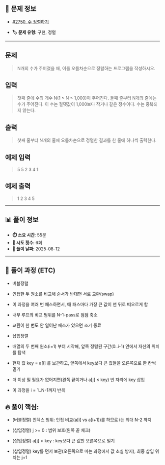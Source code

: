 ## 📍 문제 정보

- [#2750. 수 정렬하기](https://www.acmicpc.net/problem/2750)
  <img src="https://static.solved.ac/tier_small/2.svg" width="16" height="16">

- **🏷️ 문제 유형**: 구현, 정렬

---

## 문제

> N개의 수가 주어졌을 때, 이를 오름차순으로 정렬하는 프로그램을 작성하시오.

## 입력

> 첫째 줄에 수의 개수 N(1 ≤ N ≤ 1,000)이 주어진다. 둘째 줄부터 N개의 줄에는 수가 주어진다. 이 수는 절댓값이 1,000보다 작거나 같은 정수이다. 수는 중복되지 않는다.

## 출력

> 첫째 줄부터 N개의 줄에 오름차순으로 정렬한 결과를 한 줄에 하나씩 출력한다.

## 예제 입력

> 5
5
2
3
4
1

## 예제 출력

> 1
2
3
4
5

---

## 📊 풀이 정보

- **⏱️ 소요 시간**: 55분
- **🔄 시도 횟수**: 6회
- **📅 풀이 날짜**: 2025-08-12

---

## 💭 풀이 과정 (ETC)

- 버블정렬

- 인접한 두 원소를 비교해 순서가 반대면 서로 교환(swap)

- 이 과정을 여러 번 패스하면서, 매 패스마다 가장 큰 값이 맨 뒤로 떠오르게 함

- 내부 루프의 비교 범위를 N-1-pass로 점점 축소

- 교환이 한 번도 안 일어난 패스가 있으면 조기 종료

- 삽입정렬

- 배열의 두 번째 원소(i=1) 부터 시작해, 앞쪽 정렬된 구간(0..i-1) 안에서 자신의 위치를 탐색

- 현재 값 key = a[i] 를 보관하고, 앞쪽에서 key보다 큰 값들을 오른쪽으로 한 칸씩 밀기

- 더 이상 밀 필요가 없어지면(왼쪽 끝이거나 a[j] ≤ key) 빈 자리에 key 삽입

- 이 과정을 i = 1..N-1까지 반복


## 🔥 풀이 핵심:  

- (버블정렬) 인덱스 범위: 인접 비교(a[i] vs a[i+1])를 하므로 i는 최대 N-2 까지

- (삽입정렬) j >= 0 : 범위 보호(왼쪽 끝 체크)

- (삽입정렬) a[j] > key : key보다 큰 값만 오른쪽으로 밀기

- (삽입정렬) key를 먼저 보관(오른쪽으로 미는 과정에서 값 소실 방지), 최종 삽입 위치는 j+1

